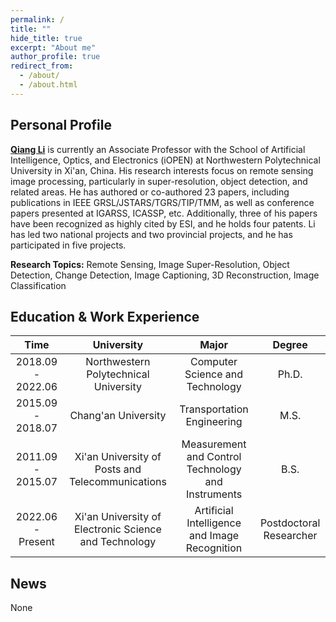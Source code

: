 ```yaml
---
permalink: /
title: ""
hide_title: true
excerpt: "About me"
author_profile: true
redirect_from: 
  - /about/
  - /about.html
---
```


Personal Profile  
-------  


**[Qiang Li](https://iopen.nwpu.edu.cn/info/1017/2109.htm)** is currently an Associate Professor with the School of Artificial Intelligence, Optics, and Electronics (iOPEN) at Northwestern Polytechnical University in Xi'an, China. His research interests focus on remote sensing image processing, particularly in super-resolution, object detection, and related areas. He has authored or co-authored 23 papers, including publications in IEEE GRSL/JSTARS/TGRS/TIP/TMM, as well as conference papers presented at IGARSS, ICASSP, etc. Additionally, three of his papers have been recognized as highly cited by ESI, and he holds four patents. Li has led two national projects and two provincial projects, and he has participated in five projects.

**Research Topics:** Remote Sensing, Image Super-Resolution, Object Detection, Change Detection, Image Captioning, 3D Reconstruction, Image Classification
  
Education & Work Experience  
-------  
  
|Time           |University                                 |Major                            |Degree |
|:-----------------:|:-------------------------------------:|:-------------------------------:|:------------------------------:|
| 2018.09 - 2022.06 | Northwestern Polytechnical University | Computer Science and Technology | Ph.D. |
| 2015.09 - 2018.07 | Chang'an University | Transportation Engineering | M.S. |
| 2011.09 - 2015.07 | Xi'an University of Posts and Telecommunications | Measurement and Control Technology and Instruments | B.S. |
| 2022.06 - Present | Xi'an University of Electronic Science and Technology | Artificial Intelligence and Image Recognition | Postdoctoral Researcher |  
   
News
-------  

None

